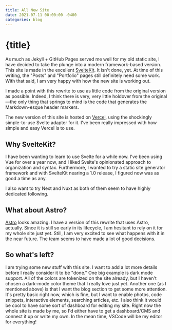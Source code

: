 ```yaml
---
title: All New Site
date: 2021-07-11 00:00:00 -0400
categories: blog
---
```


# {title}

As much as Jekyll + GitHub Pages served me well for my old static site, I have decided to take the plunge into a modern framework-based version. This site is made in the excellent [SvelteKit](https://kit.svelte.dev/). It isn't done, yet. At time of this writing, the "Posts" and "Portfolio" pages still definitely need some work. With that said, I am very happy with how the new site is working out.

I made a point with this rewrite to use as little code from the original version as possible. Indeed, I think there is very, very little holdover from the original—the only thing that springs to mind is the code that generates the Markdown-esque header markers.

The new version of this site is hosted on [Vercel](https://vercel.com/), using the shockingly simple-to-use Svelte adapter for it. I've been really impressed with how simple and easy Vercel is to use.

## Why SvelteKit?

I have been wanting to learn to use Svelte for a while now. I've been using Vue for over a year now, and I liked Svelte's opinionated approach to organization and syntax. Furthermore, I wanted to try a static site generator framework and with SvelteKit nearing a 1.0 release, I figured now was as good a time as any.  

I also want to try Next and Nuxt as both of them seem to have highly dedicated following.

## What about Astro?

[Astro](https://astro.build) looks amazing. I have a version of this rewrite that uses Astro, actually. Since it is still so early in its lifecycle, I am hesitant to rely on it for my whole site just yet. Still, I am very excited to see what happens with it in the near future. The team seems to have made a lot of good decisions.

## So what's left?
I am trying some new stuff with this site. I want to add a lot more details before I really consider it to be "done." One big example is dark mode support. All of the colors are tokenized on the site already, but I haven't chosen a dark-mode color theme that I really love just yet. Another one (as I mentioned above) is that I want the blog section to get some more attention. It's pretty basic right now, which is fine, but I want to enable photos, code snippets, interactive elements, searching articles, etc. I also think it would be cool to have some sort of dashboard for editing my site. Right now the whole site is made by me, so I'd either have to get a dashboard/CMS and connect it up or write my own. In the mean time, VSCode will be my editor for everything!
